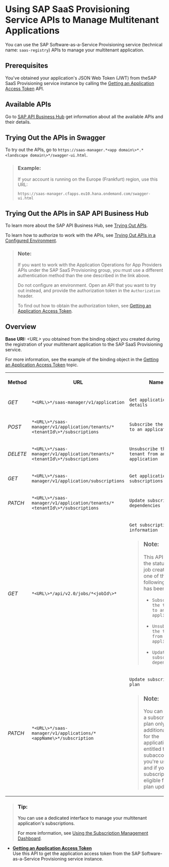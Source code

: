 <!-- loioed08c7dcb35d4082936c045e7d7b3ecd -->

# Using SAP SaaS Provisioning Service APIs to Manage Multitenant Applications

You can use the SAP Software-as-a-Service Provisioning service \(technical name: `saas-registry`\) APIs to manage your multitenant application.



<a name="loioed08c7dcb35d4082936c045e7d7b3ecd__section_kbj_f1t_kjb"/>

## Prerequisites

You've obtained your application's JSON Web Token \(JWT\) from theSAP SaaS Provisioning service instance by calling the [Getting an Application Access Token](Getting_an_Application_Access_Token_6391b5d.md) API.



<a name="loioed08c7dcb35d4082936c045e7d7b3ecd__section_gq1_f2s_h4b"/>

## Available APIs

Go to [SAP API Business Hub](https://api.sap.com/api/APISaasManagerService/resource) get information about all the available APIs and their details.



<a name="loioed08c7dcb35d4082936c045e7d7b3ecd__section_wb5_5jz_fnb"/>

## Trying Out the APIs in Swagger

To try out the APIs, go to `https://saas-manager.*<app domain\>*.*<landscape domain\>*/swagger-ui.html`.

> ### Example:  
> If your account is running on the Europe \(Frankfurt\) region, use this URL:
> 
> `https://saas-manager.cfapps.eu10.hana.ondemand.com/swagger-ui.html`



<a name="loioed08c7dcb35d4082936c045e7d7b3ecd__section_dqy_mfk_lqb"/>

## Trying Out the APIs in SAP API Business Hub

To learn more about the SAP API Business Hub, see [Trying Out APIs](https://help.sap.com/viewer/e56a6c50d31541ea826021dc8e721a53/Cloud/en-US/de255b9e0c374ce68151f6b9ad517aba.html).

To learn how to authorize to work with the APIs, see [Trying Out APIs in a Configured Environment](https://help.sap.com/viewer/e56a6c50d31541ea826021dc8e721a53/Cloud/en-US/f7796baaef6a48e9867298827f5028ff.html).

> ### Note:  
> If you want to work with the Application Operations for App Providers APIs under the SAP SaaS Provisioning group, you must use a different authentication method than the one described in the link above.
> 
> Do not configure an environment. Open an API that you want to try out instead, and provide the authorization token in the `Authorization` header.
> 
> To find out how to obtain the authorization token, see [Getting an Application Access Token](https://help.sap.com/viewer/65de2977205c403bbc107264b8eccf4b/Cloud/en-US/6391b5dfe4704c6c8b71a32126828e9c.html).



<a name="loioed08c7dcb35d4082936c045e7d7b3ecd__section_g44_yxc_j4b"/>

## Overview

**Base URI:** *<URL\>* you obtained from the binding object you created during the registration of your multitenant application to the SAP SaaS Provisioning service.

For more information, see the example of the binding object in the [Getting an Application Access Token](Getting_an_Application_Access_Token_6391b5d.md) topic.

<a name="loioed08c7dcb35d4082936c045e7d7b3ecd__table_xlz_cyc_j4b"/>


<table>
<tr>
<th>

Method



</th>
<th>

URL



</th>
<th>

Name



</th>
</tr>
<tr>
<td>

*GET*



</td>
<td>

`*<URL\>*/saas-manager/v1/application`



</td>
<td>

`Get application details`



</td>
</tr>
<tr>
<td>

*POST*



</td>
<td>

`*<URL\>*/saas-manager/v1/application/tenants/*<tenantId\>*/subscriptions`



</td>
<td>

`Subscribe the tenant to an application`



</td>
</tr>
<tr>
<td>

*DELETE*



</td>
<td>

`*<URL\>*/saas-manager/v1/application/tenants/*<tenantId\>*/subscriptions`



</td>
<td>

`Unsubscribe the tenant from an application`



</td>
</tr>
<tr>
<td>

*GET*



</td>
<td>

`*<URL\>*/saas-manager/v1/application/subscriptions`



</td>
<td>

`Get application subscriptions`



</td>
</tr>
<tr>
<td>

*PATCH*



</td>
<td>

`*<URL\>*/saas-manager/v1/application/tenants/*<tenantId\>*/subscriptions`



</td>
<td>

`Update subscription dependencies`



</td>
</tr>
<tr>
<td>

*GET*



</td>
<td>

`*<URL\>*/api/v2.0/jobs/*<jobId\>*`



</td>
<td>

`Get subscription job information`

> ### Note:  
> This API checks the status of the job created after one of the following APIs has been called:
> 
> -   `Subscribe the tenant to an application`
> 
> -   `Unsubscribe the tenant from an application`
> 
> -   `Update subscription dependencies`



</td>
</tr>
<tr>
<td>

*PATCH*



</td>
<td>

`*<URL\>*/saas-manager/v1/applications/*<appName\>*/subscription`



</td>
<td>

`Update subscription plan`

> ### Note:  
> You can update a subscription plan only if additional plans for the application are entitled to the subaccount you're using and if your subscription is eligible for a plan update.



</td>
</tr>
</table>

> ### Tip:  
> You can use a dedicated interface to manage your multitenant application's subscriptions.
> 
> For more information, see [Using the Subscription Management Dashboard](Using_the_Subscription_Management_Dashboard_434be69.md).

-   **[Getting an Application Access Token](Getting_an_Application_Access_Token_6391b5d.md "Use this API to get the application access token from the SAP Software-as-a-Service
                                    Provisioning service
		instance.")**  
Use this API to get the application access token from the SAP Software-as-a-Service Provisioning service instance.

